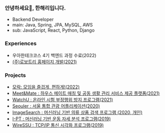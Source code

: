 ### 안녕하세요👋, 한해리입니다.

- Backend Developer
- main: Java, Spring, JPA, MySQL, AWS
- sub: JavaScript, React, Python, Django

### Experiences
- 우아한테크코스 4기 백엔드 과정 수료(2022)
- [(주)로보트리 홈페이지 개발(2021)](https://www.robotry.co.kr/)

### Projects
- [모락: 모임을 즐겁게, 편하게!(2022)](https://github.com/woowacourse-teams/2022-mo-rak)
- [Meet&Mate : 하우스 메이트 매칭 및 공동 생활 관리 서비스 제공 플랫폼(2021)](https://github.com/MeetNMate)
- [WatchU : 온라인 시험 부정행위 방지 프로그램(2021)](https://github.com/nolzaheo/WatchU)
- [Seouler : 서울 통합 관광 어플리케이션(2020)](https://github.com/RIANAEH/Seouler)
- [ImageSearch : 머신러닝 기반 의류 상품 검색 프로그램 (2020, 개인)](https://github.com/RIANAEH/ImageSearch)
- [I-PT : 머신러닝 기반 운동 자세 분석 프로그램(2019)](https://github.com/RIANAEH/I-PT)
- [WireSSU : TCP/IP 통신 시각화 프로그램(2019)](https://github.com/RIANAEH/WireSSU)
  
